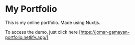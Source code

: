 
# My Portfolio

This is my online portfolio. Made using Nuxtjs.

To access the demo, just click here [https://jomar-gamayan-portfolio.netlify.app/]